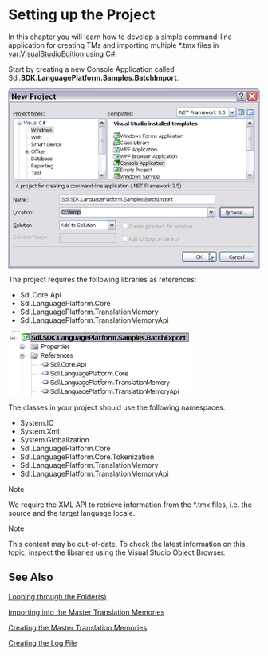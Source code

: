 Setting up the Project
=====
In this chapter you will learn how to develop a simple command-line application for creating TMs and importing multiple *.tmx files in <var:VisualStudioEdition> using C#.

Start by creating a new Console Application called Sdl.**SDK.LanguagePlatform.Samples.BatchImport**.

<img style="display:block; " src="images/BatchImportProject.jpg"/>

The project requires the following libraries as references:

* Sdl.Core.Api
* Sdl.LanguagePlatform.Core
* Sdl.LanguagePlatform.TranslationMemory
* Sdl.LanguagePlatform.TranslationMemoryApi

<img style="display:block; " src="images/BatchExportProjectReferences.jpg"/>

The classes in your project should use the following namespaces:

* System.IO
* System.Xml
* System.Globalization
* Sdl.LanguagePlatform.Core
* Sdl.LanguagePlatform.Core.Tokenization
* Sdl.LanguagePlatform.TranslationMemory
* Sdl.LanguagePlatform.TranslationMemoryApi

> [!NOTE]
> 
> We require the XML API to retrieve information from the *.tmx files, i.e. the source and the target language locale.

> [!NOTE]
> 
> This content may be out-of-date. To check the latest information on this topic, inspect the libraries using the Visual Studio Object Browser.

See Also
-----------
[Looping through the Folder(s)](looping_through_the_folders.md)

[Importing into the Master Translation Memories](importing_into_the_master_translation_memories.md)

[Creating the Master Translation Memories](creating_the_master_translation_memories.md)

[Creating the Log File](creating_a_log_file.md)